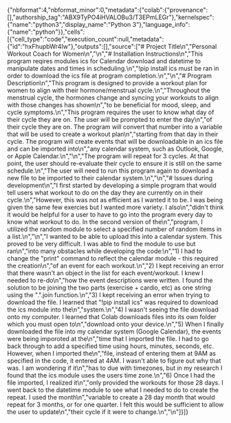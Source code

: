 {"nbformat":4,"nbformat_minor":0,"metadata":{"colab":{"provenance":[],"authorship_tag":"ABX9TyPO4iHVALOBu3/T3EPmLEGr"},"kernelspec":{"name":"python3","display_name":"Python 3"},"language_info":{"name":"python"}},"cells":[{"cell_type":"code","execution_count":null,"metadata":{"id":"hxFhupbWr4Iw"},"outputs":[],"source":["# Project Title\n","Personal Workout Coach for Women\n","\n","# Installation Instructions\n","This program reqires modules ics for Calendar download and datetime to manipulate dates and times in scheduling.\n","!pip install ics must be ran in order to download the ics file at program completion.\n","\n","# Program Description\n","This program is designed to provide a workout plan for women to align with their hormone/menstrual cycle.\n","Throughout the menstrual cycle, the hormones change and syncing your workouts to align with those changes has shown\n","to be beneficial for mood, sleep, and cycle symptoms.\n","This program requires the user to know what day of their cycle they are on. The user will be prompted to enter the day\n","of their cycle they are on. The program will convert that number into a variable that will be used to create a workout plan\n","starting from that day in their cycle. The program will create events that will be downloadable in an ics file and can be imported into\n","any calendar system, such as Outlook, Google, or Apple Calendar.\n","\n","The program will repeat for 3 cycles. At that point, the user should re-evaluate their cycle to ensure it is still on the same schedule.\n","The user will need to run this program again to download a new file to be imported to their calendar system.\n","\n","# Issues during development\n","I first started by developing a simple program that would tell users what workout to do on the day they are currently on in their cycle.\n","However, this was not as efficient as I wanted it to be. I was being given the same few exercies but I wanted more variety. I also\n","didn't think it would be helpful for a user to have to go into the program every day to know what workout to do. In the second version of the\n","program, I utilized the random module to select a specified number of random items in a list.\n","\n","I wanted to be able to upload this into a calendar system. This proved to be very difficult. I was able to find the module to use but ran\n","into many obstacles while developing the code:\n","1) I had to change the \"print\" command to reflect the calendar module - this required the creation\n","of an event for each workout.\n","2) I kept receiving an error that there wasn't an object in the list for each event/workout. I knew I needed to re-do\n","how the event descriptions were written. I found the solution to be joining the two parts (exercise + cardio, etc) as one string using the \".\".join function.\n","3) I kept receiving an error when trying to download the file. I learned that \"!pip install ics\" was required to download the ics module into the\n","system.\n","4) I wasn't seeing the file download onto my computer. I learned that Colab downloads files into its own folder which you must open to\n","download onto your device.\n","5) When I finally downloaded the file into my calendar system (Google Calendar), the events were being imporoted at the\n","time that I imported the file. I had to go back through to add a specified time using hours, minutes, seconds, etc. However, when I imported the\n","file, instead of entering them at 9AM as specified in the code, it entered at 4AM. I wasn't able to figure out why that was. I am wondering if it\n","has to due with timezones, but in  my research I found that the ics module uses the users time zone.\n","6) Once I had the file imported, I realized it\n","only provided the workouts for those 28 days. I went back to the datetime module to see what I needed to do to create the repeat. I used the month\n","variable to create a 28 day month that would repeat for 3 months, or for one quarter. I felt this would be sufficient to allow the user to update\n","their cycle if it were to change.\n","\n"]}]}